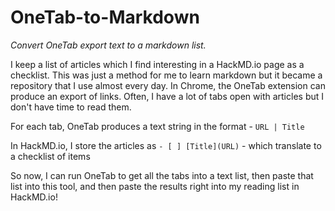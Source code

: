# OneTab-to-Markdown
_Convert OneTab export text to a markdown list._

I keep a list of articles which I find interesting in a HackMD.io page as a checklist.
This was just a method for me to learn markdown but it became a repository that I use almost every day.
In Chrome, the OneTab extension can produce an export of links.
Often, I have a lot of tabs open with articles but I don't have time to read them.

For each tab, OneTab produces a text string in the format - `URL | Title`

In HackMD.io, I store the articles as `- [ ] [Title](URL)` - which translate to a checklist of items

So now, I can run OneTab to get all the tabs into a text list, then paste that list into this tool, and then paste the results right into my reading list in HackMD.io!
